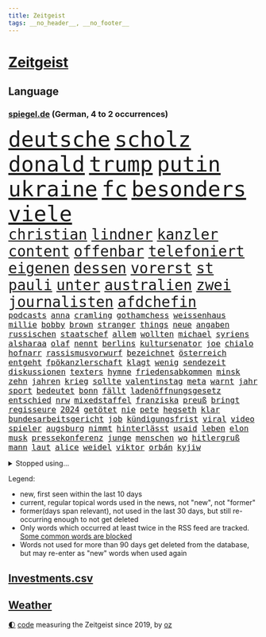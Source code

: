 ```yaml
---
title: Zeitgeist
tags: __no_header__, __no_footer__
---
```


# [Zeitgeist](https://oliz.io/zeitgeist/)

## Language

<h3><a href="https://www.spiegel.de" target="_blank">spiegel.de</a> (German, 4 to 2 occurrences)</h3>
<p style="font-family:monospace">
<span style="font-size:32pt"><a href="news_links.html#deutsche" class="current">deutsche</a></span>
<span style="font-size:32pt"><a href="news_links.html#scholz" class="current">scholz</a></span>
<span style="font-size:32pt"><a href="news_links.html#donald" class="current">donald</a></span>
<span style="font-size:32pt"><a href="news_links.html#trump" class="current">trump</a></span>
<span style="font-size:32pt"><a href="news_links.html#putin" class="current">putin</a></span>
<span style="font-size:32pt"><a href="news_links.html#ukraine" class="current">ukraine</a></span>
<span style="font-size:32pt"><a href="news_links.html#fc" class="current">fc</a></span>
<span style="font-size:32pt"><a href="news_links.html#besonders" class="current">besonders</a></span>
<span style="font-size:32pt"><a href="news_links.html#viele" class="current">viele</a></span>
<br>
<span style="font-size:22pt"><a href="news_links.html#christian" class="current">christian</a></span>
<span style="font-size:22pt"><a href="news_links.html#lindner" class="current">lindner</a></span>
<span style="font-size:22pt"><a href="news_links.html#kanzler" class="current">kanzler</a></span>
<span style="font-size:22pt"><a href="news_links.html#content" class="current">content</a></span>
<span style="font-size:22pt"><a href="news_links.html#offenbar" class="current">offenbar</a></span>
<span style="font-size:22pt"><a href="news_links.html#telefoniert" class="current">telefoniert</a></span>
<span style="font-size:22pt"><a href="news_links.html#eigenen" class="current">eigenen</a></span>
<span style="font-size:22pt"><a href="news_links.html#dessen" class="current">dessen</a></span>
<span style="font-size:22pt"><a href="news_links.html#vorerst" class="current">vorerst</a></span>
<span style="font-size:22pt"><a href="news_links.html#st" class="current">st</a></span>
<span style="font-size:22pt"><a href="news_links.html#pauli" class="current">pauli</a></span>
<span style="font-size:22pt"><a href="news_links.html#unter" class="current">unter</a></span>
<span style="font-size:22pt"><a href="news_links.html#australien" class="current">australien</a></span>
<span style="font-size:22pt"><a href="news_links.html#zwei" class="current">zwei</a></span>
<span style="font-size:22pt"><a href="news_links.html#journalisten" class="current">journalisten</a></span>
<span style="font-size:22pt"><a href="news_links.html#afdchefin" class="current">afdchefin</a></span>
<br>
<span style="font-size:12pt"><a href="news_links.html#podcasts" class="current">podcasts</a></span>
<span style="font-size:12pt"><a href="news_links.html#anna" class="current">anna</a></span>
<span style="font-size:12pt"><a href="news_links.html#cramling" class="new">cramling</a></span>
<span style="font-size:12pt"><a href="news_links.html#gothamchess" class="new">gothamchess</a></span>
<span style="font-size:12pt"><a href="news_links.html#weissenhaus" class="new">weissenhaus</a></span>
<span style="font-size:12pt"><a href="news_links.html#millie" class="new">millie</a></span>
<span style="font-size:12pt"><a href="news_links.html#bobby" class="current">bobby</a></span>
<span style="font-size:12pt"><a href="news_links.html#brown" class="new">brown</a></span>
<span style="font-size:12pt"><a href="news_links.html#stranger" class="new">stranger</a></span>
<span style="font-size:12pt"><a href="news_links.html#things" class="new">things</a></span>
<span style="font-size:12pt"><a href="news_links.html#neue" class="current">neue</a></span>
<span style="font-size:12pt"><a href="news_links.html#angaben" class="current">angaben</a></span>
<span style="font-size:12pt"><a href="news_links.html#russischen" class="current">russischen</a></span>
<span style="font-size:12pt"><a href="news_links.html#staatschef" class="current">staatschef</a></span>
<span style="font-size:12pt"><a href="news_links.html#allem" class="current">allem</a></span>
<span style="font-size:12pt"><a href="news_links.html#wollten" class="current">wollten</a></span>
<span style="font-size:12pt"><a href="news_links.html#michael" class="current">michael</a></span>
<span style="font-size:12pt"><a href="news_links.html#syriens" class="current">syriens</a></span>
<span style="font-size:12pt"><a href="news_links.html#alsharaa" class="current">alsharaa</a></span>
<span style="font-size:12pt"><a href="news_links.html#olaf" class="current">olaf</a></span>
<span style="font-size:12pt"><a href="news_links.html#nennt" class="current">nennt</a></span>
<span style="font-size:12pt"><a href="news_links.html#berlins" class="current">berlins</a></span>
<span style="font-size:12pt"><a href="news_links.html#kultursenator" class="new">kultursenator</a></span>
<span style="font-size:12pt"><a href="news_links.html#joe" class="current">joe</a></span>
<span style="font-size:12pt"><a href="news_links.html#chialo" class="new">chialo</a></span>
<span style="font-size:12pt"><a href="news_links.html#hofnarr" class="new">hofnarr</a></span>
<span style="font-size:12pt"><a href="news_links.html#rassismusvorwurf" class="new">rassismusvorwurf</a></span>
<span style="font-size:12pt"><a href="news_links.html#bezeichnet" class="current">bezeichnet</a></span>
<span style="font-size:12pt"><a href="news_links.html#österreich" class="current">österreich</a></span>
<span style="font-size:12pt"><a href="news_links.html#entgeht" class="current">entgeht</a></span>
<span style="font-size:12pt"><a href="news_links.html#fpökanzlerschaft" class="new">fpökanzlerschaft</a></span>
<span style="font-size:12pt"><a href="news_links.html#klagt" class="current">klagt</a></span>
<span style="font-size:12pt"><a href="news_links.html#wenig" class="current">wenig</a></span>
<span style="font-size:12pt"><a href="news_links.html#sendezeit" class="new">sendezeit</a></span>
<span style="font-size:12pt"><a href="news_links.html#diskussionen" class="current">diskussionen</a></span>
<span style="font-size:12pt"><a href="news_links.html#texters" class="new">texters</a></span>
<span style="font-size:12pt"><a href="news_links.html#hymne" class="current">hymne</a></span>
<span style="font-size:12pt"><a href="news_links.html#friedensabkommen" class="new">friedensabkommen</a></span>
<span style="font-size:12pt"><a href="news_links.html#minsk" class="current">minsk</a></span>
<span style="font-size:12pt"><a href="news_links.html#zehn" class="current">zehn</a></span>
<span style="font-size:12pt"><a href="news_links.html#jahren" class="current">jahren</a></span>
<span style="font-size:12pt"><a href="news_links.html#krieg" class="current">krieg</a></span>
<span style="font-size:12pt"><a href="news_links.html#sollte" class="current">sollte</a></span>
<span style="font-size:12pt"><a href="news_links.html#valentinstag" class="new">valentinstag</a></span>
<span style="font-size:12pt"><a href="news_links.html#meta" class="current">meta</a></span>
<span style="font-size:12pt"><a href="news_links.html#warnt" class="current">warnt</a></span>
<span style="font-size:12pt"><a href="news_links.html#jahr" class="current">jahr</a></span>
<span style="font-size:12pt"><a href="news_links.html#sport" class="current">sport</a></span>
<span style="font-size:12pt"><a href="news_links.html#bedeutet" class="current">bedeutet</a></span>
<span style="font-size:12pt"><a href="news_links.html#bonn" class="current">bonn</a></span>
<span style="font-size:12pt"><a href="news_links.html#fällt" class="current">fällt</a></span>
<span style="font-size:12pt"><a href="news_links.html#ladenöffnungsgesetz" class="new">ladenöffnungsgesetz</a></span>
<span style="font-size:12pt"><a href="news_links.html#entschied" class="current">entschied</a></span>
<span style="font-size:12pt"><a href="news_links.html#nrw" class="current">nrw</a></span>
<span style="font-size:12pt"><a href="news_links.html#mixedstaffel" class="new">mixedstaffel</a></span>
<span style="font-size:12pt"><a href="news_links.html#franziska" class="current">franziska</a></span>
<span style="font-size:12pt"><a href="news_links.html#preuß" class="current">preuß</a></span>
<span style="font-size:12pt"><a href="news_links.html#bringt" class="current">bringt</a></span>
<span style="font-size:12pt"><a href="news_links.html#regisseure" class="new">regisseure</a></span>
<span style="font-size:12pt"><a href="news_links.html#2024" class="current">2024</a></span>
<span style="font-size:12pt"><a href="news_links.html#getötet" class="current">getötet</a></span>
<span style="font-size:12pt"><a href="news_links.html#nie" class="current">nie</a></span>
<span style="font-size:12pt"><a href="news_links.html#pete" class="current">pete</a></span>
<span style="font-size:12pt"><a href="news_links.html#hegseth" class="current">hegseth</a></span>
<span style="font-size:12pt"><a href="news_links.html#klar" class="current">klar</a></span>
<span style="font-size:12pt"><a href="news_links.html#bundesarbeitsgericht" class="current">bundesarbeitsgericht</a></span>
<span style="font-size:12pt"><a href="news_links.html#job" class="current">job</a></span>
<span style="font-size:12pt"><a href="news_links.html#kündigungsfrist" class="new">kündigungsfrist</a></span>
<span style="font-size:12pt"><a href="news_links.html#viral" class="current">viral</a></span>
<span style="font-size:12pt"><a href="news_links.html#video" class="current">video</a></span>
<span style="font-size:12pt"><a href="news_links.html#spieler" class="current">spieler</a></span>
<span style="font-size:12pt"><a href="news_links.html#augsburg" class="current">augsburg</a></span>
<span style="font-size:12pt"><a href="news_links.html#nimmt" class="current">nimmt</a></span>
<span style="font-size:12pt"><a href="news_links.html#hinterlässt" class="current">hinterlässt</a></span>
<span style="font-size:12pt"><a href="news_links.html#usaid" class="new">usaid</a></span>
<span style="font-size:12pt"><a href="news_links.html#leben" class="current">leben</a></span>
<span style="font-size:12pt"><a href="news_links.html#elon" class="current">elon</a></span>
<span style="font-size:12pt"><a href="news_links.html#musk" class="current">musk</a></span>
<span style="font-size:12pt"><a href="news_links.html#pressekonferenz" class="current">pressekonferenz</a></span>
<span style="font-size:12pt"><a href="news_links.html#junge" class="current">junge</a></span>
<span style="font-size:12pt"><a href="news_links.html#menschen" class="current">menschen</a></span>
<span style="font-size:12pt"><a href="news_links.html#wo" class="current">wo</a></span>
<span style="font-size:12pt"><a href="news_links.html#hitlergruß" class="current">hitlergruß</a></span>
<span style="font-size:12pt"><a href="news_links.html#mann" class="current">mann</a></span>
<span style="font-size:12pt"><a href="news_links.html#laut" class="current">laut</a></span>
<span style="font-size:12pt"><a href="news_links.html#alice" class="current">alice</a></span>
<span style="font-size:12pt"><a href="news_links.html#weidel" class="current">weidel</a></span>
<span style="font-size:12pt"><a href="news_links.html#viktor" class="current">viktor</a></span>
<span style="font-size:12pt"><a href="news_links.html#orbán" class="current">orbán</a></span>
<span style="font-size:12pt"><a href="news_links.html#kyjiw" class="current">kyjiw</a></span>
</p>
<details>
<summary>Stopped using...</summary>
<p class="former" style="font-size:12pt">
festnahmen(1575) tobt(1575) ausschreitungen(1573) sekunden(1573) besorgt(1572) beweisen(1572) kritische(1572) verlegt(1572) angeklagt(1571) 37(1570) anspruch(1570) arbeitsplatz(1570) bereich(1570) entlastet(1570) tore(1570) tschechien(1570) umfeld(1570) versuchten(1570) arm(1569) aufgefordert(1569) botschaften(1569) konzerne(1569) mediziner(1569) festnahme(1568) steigende(1568) veranstaltung(1568) verschiebt(1568) 5(1567) frankfurter(1567) klein(1567) lastwagen(1567) sachsenanhalt(1567) times(1567) usbundesstaat(1567) bayerischen(1566) nummer(1566) szenen(1566) terroristen(1566) vielerorts(1566) altes(1565) blicken(1565) britischer(1565) mai(1565) menge(1565) minute(1565) härter(1564) jagd(1564) leitet(1564) party(1564) rückschlag(1564) spdpolitiker(1564) ursula(1564) wales(1564) übersicht(1564) senkt(1563) solle(1563) thailand(1563) zeichnet(1563) fällen(1562) messi(1562) rand(1562) ungarns(1562) streitkräfte(1561) trennung(1560) verbreiten(1560) moment(1559) störung(1559) größter(1558) leyen(1558) vorstellen(1558) überholt(1558) kürzlich(1557) trafen(1557) lkw(1556) aufnahme(1555) anzeichen(1554) eigentümer(1554) erkrankt(1553) königin(1553) gesamten(1552) brechen(1548) konsum(1548) behalten(1546) empfiehlt(1546) beschlagnahmt(1543) großem(1543) pkw(1543) politikerin(1541) sportler(1538) top(1538) katar(1536) dauert(1526) günther(1525) einblicke(1523) entspannt(1518) verdoppelt(1517) gebieten(1513) offener(1513) schadensersatz(1506) ausweg(1500) öffnet(1463) infrastruktur(1446) blut(1390) airline(1380) videoaufnahmen(1325) bundesanwaltschaft(1298) wellen(1276) weibliche(1265) schwarz(1262) exil(1257) haushalt(1238) hawaii(1230) tiger(1222) rauswurf(1203) einschätzungen(1201) zentralen(1196) zeitpunkt(1189) russisches(1182) bekannteste(1166) unserem(1162) außenministerium(1152) kiews(1152) schloss(1141) buschmann(1134) aufgestellt(1129) weiten(1124) waffenlieferungen(1123) ring(1111) überwachung(1109) desto(1108) positiven(1087) lohnen(1080) terror(1058) beschuss(1055) unmittelbar(1051) kriegsbeginn(1037) iranische(1034) erlauben(1024) gewerkschaften(1022) schwarzes(1011) verärgert(997) perfekte(993) harter(986) ehrt(983) suchte(981) computer(975) verklagen(973) japanische(968) zufrieden(965) tierschützer(961) jimmy(957) justizminister(955) schwimmen(948) quiz(943) jemals(939) tägliches(935) erlegen(928) islamisten(924) ähnlichen(923) zurückhaltung(918) effekt(908) gehirn(907) allgemeinwissen(886) geschehens(886) politischgesellschaftlichen(886) themengebieten(886) kollege(860) kompliziert(850) überraschenden(848) lionel(841) carter(831) deuten(828) rückstand(825) luftangriffe(813) wirtschaftliche(793) technische(786) fenster(782) machtkampf(779) flogen(774) kieler(771) gegründet(761) reichsbürger(761) überschritten(761) viertagewoche(754) emotionale(752) befasst(735) getragen(733) liebt(732) rechtsaußen(723) gravierende(719) kleinere(717) läufer(715) glas(668) startete(660) boomt(658) fußballverband(650) überfahren(636) evakuierung(629) ereignis(628) spektakulären(617) pilot(616) neuwahlen(611) lukas(604) sächsischen(597) erkennt(596) cool(594) rasen(592) rechtsextremer(586) stellvertretende(579) langjährigen(575) verteuern(566) eauto(556) durchschnitt(554) heim(554) höheren(552) strenger(552) torwart(540) erschien(539) erschweren(536) südkoreanische(536) genossen(532) völkermord(528) dauerte(521) drehte(519) trinken(507) besserung(501) harsche(494) aserbaidschan(493) teslachef(484) 22jährige(470) absicht(470) aufruhr(470) gerechnet(470) kippt(466) propalästinensische(459) bundes(456) geräumt(453) usschauspieler(445) verwenden(443) attraktiver(442) gestritten(428) reichweite(420) bereichen(418) bett(418) damaligen(415) stoffe(411) hits(406) rauch(405) erschoss(403) politischer(403) bahnen(402) österreicher(393) geschützt(392) rammte(391) abgefeuert(387) bezeichnete(386) normalerweise(385) kreise(382) barack(378) format(376) südkoreanischen(374) katz(372) sächsische(371) japaner(368) darsteller(365) ball(363) milch(363) verbündete(361) sap(360) great(359) sophie(359) finanzielle(358) go(356) pünktlich(356) ismail(355) manipulation(355) stützt(355) korrigiert(354) nackte(354) hummels(353) gefühle(350) inakzeptabel(349) mats(349) trainers(348) gitarrist(346) rechtlichen(345) riefen(345) gefälschter(342) anfeindungen(337) mitspieler(333) glimpflich(332) rechtslage(331) agenda(330) schweigegeldprozess(330) unangenehme(326) jenseits(325) superstars(324) verdachts(323) eukommissionspräsidentin(322) parlamentarischen(321) beworfen(318) alec(315) baldwin(315) khamenei(315) vorab(314) dürfe(305) schnelles(305) aktie(300) ausprobiert(300) passagieren(299) balkon(298) modernen(297) bürgerkrieg(295) statistische(293) dürre(292) fangen(292) bedingung(291) gegend(291) steine(291) einheimische(290) set(290) ursachen(290) alias(289) instanz(288) verrat(285) gesenkt(283) zahlreicher(283) chrupalla(280) leitungen(280) zivilgesellschaft(279) obdachlosen(278) breitet(277) ungewollt(277) atomenergiebehörde(274) kontrollen(274) mau(273) ausgebremst(271) militärischer(271) dschihadisten(270) beck(269) sportwissenschaftler(269) wittert(268) ewig(267) unglücklich(267) bußgeld(266) meinungsfreiheit(265) protokoll(264) dänische(262) vorfalls(262) hals(259) heizt(259) aufkommen(257) gewusst(257) liest(257) heimatstadt(256) arbeitslosigkeit(255) reiz(255) genauen(253) brutalen(252) regensburg(251) schütze(251) kanzlerschaft(250) auszubildende(249) feier(249) bilden(248) südamerika(248) weicht(245) kaulitz(244) s(242) breiten(241) notarzt(241) trainierte(241) entsprechend(240) fußballplatz(240) glaubte(240) bahnverkehr(239) dresdner(237) paradies(237) crash(236) evakuierungen(236) laufbahn(236) sonja(236) ereignisse(235) psychologie(235) polizeigewalt(233) scharfen(233) papa(231) hinein(230) besiegte(229) hartnäckig(228) koalitionen(228) löwen(228) normalen(227) johnny(225) lügt(224) angelina(223) co₂ausstoß(223) atem(221) bester(221) surfer(221) netflixdoku(220) koma(217) einzelhandel(216) gelebt(215) zoff(214) füllkrug(213) niclas(213) zeug(213) gelitten(212) sang(212) verlobt(209) erlebnis(208) schwarzarbeit(208) eingebrochen(207) lothar(203) ryanair(201) küren(200) häufigsten(199) versteigerung(199) zugunsten(196) schmiedet(194) simone(193) jährlich(192) vermutung(191) bemühungen(190) nordwesten(190) eigentliche(189) fiasko(189) probe(189) zutiefst(188) steuert(187) altern(185) plätze(185) schwedische(185) kanzlerkandidatin(184) mobilisieren(183) glücklicher(182) regierungsbildung(182) cdumann(181) durststrecke(181) prämie(181) ablenken(180) bswchefin(180) haar(178) vorhat(178) a1(177) benutzen(177) zögern(176) sozialdemokrat(175) öffentlicher(175) geheimdienste(174) ices(174) northvolt(173) personalie(173) gerissen(172) lee(172) nordkoreanischen(172) vermächtnis(172) zugesagt(172) ehrlich(171) suchmaschine(170) frontal(169) jubiläum(168) kreuzfahrt(168) ludwig(167) verbliebenen(167) medienkonsum(166) rechner(166) wagte(166) anwältin(162) thesen(162) traditionelle(162) umfragewerte(162) bagger(160) bedrohlich(160) senden(160) verpasste(160) georgia(159) hans(159) krankschreibung(159) reichlich(159) satiriker(159) geübt(158) kanal(158) strafverfolgung(158) brennender(157) diebesgut(157) übelkeit(156) busunfall(155) verlusten(155) empfehlung(154) prangern(154) unterhaltung(154) viermal(154) krönt(153) typisch(153) beeindruckte(152) besetzen(151) rekrutiert(151) fassade(150) pate(150) gerammt(149) krüger(149) parteichefin(148) export(147) fläche(147) strafmaß(147) beruht(146) entertainer(146) liege(145) andernfalls(144) greifswald(144) 94(143) böllern(143) gescheiterte(143) júnior(143) umsätze(143) vinícius(143) alarmierende(142) bentancur(142) bezeichnen(142) container(142) rodrigo(142) tournee(142) eingestuft(141) fahrlässiger(141) tsmc(141) donnerstagmorgen(140) jakob(140) manhattan(140) pierce(140) standorte(140) warb(139) entfernung(137) fpöchef(137) instrumentalisiert(137) ralph(137) überwacht(137) entnommen(136) gonzález(136) konzentrieren(135) landesverband(135) liam(135) trumpfan(135) kopftuch(133) sternekoch(133) beschimpfte(132) festlegen(132) getötete(131) heidenheim(131) militärjunta(131) ricky(131) scheiterns(131) überfalls(131) impfen(130) grundsätzlich(129) maren(129) metas(129) priester(129) versammlung(129) auslandsreise(128) avignon(128) floh(128) missgeschick(128) 2027(127) baggerfahrer(126) verüben(126) dreieck(125) fossilien(125) hill(125) lehrreich(125) spö(125) jets(123) leipziger(123) milizen(123) bastelt(122) madrids(122) antisemitisch(121) depp(121) carolabrücke(120) fußballwm(119) gesetzlichen(119) krankenversicherung(119) reale(119) beträge(118) bühnen(118) freundlich(118) verkehrsbehinderungen(118) begeisterte(117) bemerkung(117) dieter(117) einkommens(116) elternzeit(116) hof(116) katastrophengebiet(116) lahmt(116) falschbehauptung(115) fell(114) tatjana(114) gewordenen(113) nebel(113) skispringen(113) 180000(111) direction(111) straßburg(111) as(110) konten(110) lieb(110) nadel(110) offenheit(110) spdkanzler(110) streitigkeiten(110) arizona(109) holland(109) neuwagen(109) artenvielfalt(108) bedenkliche(108) heutzutage(108) symptome(108) techkonzern(108) verrückt(108) antisemitismusbeauftragte(107) mohamed(107) restaurantbesuch(107) insolvenzverwalter(105) jusos(105) apps(104) niederländisches(104) renommierte(104) republikanern(104) strafzettel(104) ungeklärt(104) bösewicht(103) punk(103) ausgrenzung(102) keeper(102) brett(101) citys(101) filmbranche(101) koalitionsgespräche(101) preisentwicklung(101) unattraktiver(101) brady(100) geregelt(100) krassen(100) lungenentzündung(100) umweltverschmutzung(100) bundesparteitag(99) teuerung(99) aires(98) buenos(98) parks(98) garfield(96) gary(96) miese(96) mittelstand(96) zusätzlich(96) örtlichen(96) chip(94) erfassen(94) podolski(94) saporischschja(94) selbstkritisch(94) beschuldigten(93) florence(93) hall(93) nationalteam(93) pugh(93) wanderwitz(93) studenten(92) angepriesen(91) bewarb(91) demonstrativ(91) gesteigert(91) gras(91) quadratmeter(91) schäumt(91) gebühren(90) ferres(89) planungen(89) veronica(89) drohnenalarm(88) iwf(88) kinderkrankheiten(88) kontrollieren(88) musical(88) plakativ(88) pub(88) rüstungsindustrie(88) zugausfälle(88) beamtenbund(87) rekordzahl(87) typischen(87) überschaubar(87) bestandsaufnahme(86) elan(86) havarie(86) machtlos(86) restmüll(86) opel(85) schwab(85) grätscht(84) kommissare(84) regierungswechsel(84) youssef(84) beachtet(83) beatles(83) limitierte(83) payne(83) polizeibehörden(83) qual(83) spielfilm(83) brennende(82) coup(82) orcas(82) wehrpflicht(82) zendaya(82) zusammenstoß(82) drag(81) spdabgeordneten(81) spiegelbericht(81) taschengeld(81) tumult(81) wachsenden(81) inszenierte(80) kameraden(80) längerem(80) meloniregierung(80) oberlandesgericht(80) stehenden(80) forschungsergebnisse(79) jva(79) lebensunterhalt(79) mexico(79) rookie(79) schweinefleisch(79) tonnenweise(79) verschwiegen(79) 45000(78) decathlon(78) skrupellosen(78) unanständig(78) verschmutzt(78) vorherrschaft(78) zugesprochen(78) zweikampf(78) hochschulpräsidentin(77) kurdische(77) schauspielern(77) spiderman(77) triumphieren(77) vorbilder(77) wecker(77) 84(76) dartswm(76) laufendem(76) unausgegoren(76) ökonom(76) ausgestiegen(75) auswege(75) beschädigen(75) central(75) filmemacher(75) haushaltshilfe(75) reinigungskraft(75) riesenslalom(75) suizid(75) tankstelle(75) cduabgeordneter(74) fallschirmspringer(74) fusion(74) romeo(74) totale(74) unterdrückung(74) früchte(73) fähre(73) jahreswechsel(73) mutige(73) radikalsten(73) träumten(73) überprüfen(73) antisemitismusbeauftragten(72) beibehalten(72) bekomme(72) bürgerkriegsland(72) doppelgängerwettbewerb(72) komikerin(72) männerfeindlichkeit(72) nordkoreanischer(72) trumpfans(72) winden(72) zurückzukehren(72) arbeitsagentur(71) ausmaße(71) datet(71) luftfahrt(71) nordsyrien(71) platte(71) bürgermeisterin(70) daglo(70) drehbuchautor(70) existenzielle(70) fernsehsender(70) hamdan(70) innenpolitische(70) kulisse(70) pokémon(70) streich(70) verhaltensweisen(70) zufriedenheit(70) 600000(69) angestellter(69) elektroautomarke(69) ernähren(69) fähigkeit(69) gründerin(69) kapituliert(69) tätlichkeit(69) wahlempfehlungen(69) bellingham(68) dani(68) fernhalten(68) hills(68) jude(68) krankmeldungen(68) mist(68) ray(68) tierschützern(68) verbote(68) vermissen(68) abzuhalten(67) bestseller(67) falsches(67) greife(67) heller(67) hotzo(67) streben(67) teilnehmerinnen(67) cocktails(66) fehlender(66) suspendierten(66) böller(65) drohnenaufnahmen(65) provokanten(65) grundsätzliche(64) halbiert(64) ruhig(64) unbequem(64) witzig(64) glatt(63) lopez(63) sms(63) zusammenstöße(63) bereitschaft(62) cheney(62) luxusuhren(62) parteiinterne(62) personalmangel(62) dune(61) europäisch(61) kurioses(61) tendiert(61) anstand(60) fahrzeugkontrolle(60) commerce(59) monopoly(59) muskeln(59) biennale(58) diebin(58) maskiert(58) nikki(58) preisverleihung(58) tiramisu(58) tortenheber(58) versteckten(58) verweisen(58) 3600(57) bezüge(57) entkriminalisierung(57) erzbistum(57) gasversorger(57) hindernis(57) kabinettsposten(57) meterhohe(57) monica(57) schneefall(57) schwangerschaftsabbrüche(57) verständigt(57) überfluten(57) aleppo(56) erfindungen(56) krawalle(56) krawietz(56) teslafahrer(56) alijew(55) anleitung(55) aserbaidschans(55) ilham(55) regie(55) schockwellen(55) stuhl(55) sämtliche(55) veränderten(55) brenzligen(54) erklärungen(54) abschätzen(53) bereitete(53) exklusivsten(53) pipelines(53) blindgänger(52) eröffnen(52) fußballkommentator(52) neuschnee(52) stufen(52) zeitnah(52) anhören(51) bobfahrerin(51) bosse(51) buckwitz(51) doppelgänger(51) erotikplattform(51) grummelt(51) helsinki(51) maralago(51) onlyfans(51) schrift(51) simulator(51) verlangte(51) insolvenzen(50) passenden(50) remigration(50) widersetzt(50) 62(49) anita(49) bergauf(49) besteuert(49) einbußen(49) einreisekontrollen(49) gitarre(49) winkte(49) designierter(48) ferdinand(48) großbank(48) hanteln(48) rekruten(48) schenk(48) schneefälle(48) trank(48) zabrze(48) hofften(47) insider(47) models(47) münzen(47) wintereinbruch(47) bewusstsein(46) bildzeitung(46) cecilia(46) entsandt(46) hebamme(46) lippen(46) seekabel(46) aleph(45) alpha(45) bedenklich(45) bono(45) flugreisen(45) heidelberger(45) marsalek(45) schneien(45) spitzensport(45) vizechef(45) extra(44) favorisiert(44) komplizen(44) manches(44) sergey(44) steel(44) verschont(44) zurückerobert(44) citymaut(43) heeres(43) scheibe(43) sorgerecht(43) spruch(43) tvexperte(43) zugreisen(43) ausgangslage(42) ballauf(42) bunt(42) durchgang(42) kellogg(42) mobilität(42) wggarantie(42) wgzimmer(42) wochenlangen(42) ita(41) italienerin(41) natopartner(41) palast(41) paschke(41) reinen(41) argument(40) dämlich(40) fliegerbombe(40) fortsetzen(40) produktiver(40) spiegelrecherche(40) strafmaßnahmen(40) vorhabens(40) weltmeistertitel(40) 116(39) durcheinander(39) echtzeit(39) lasse(39) mittelständler(39) strich(39) true(39) abschlüsse(38) flüchtlingskrise(38) golfern(38) hebdo(38) nervt(38) bezeugen(37) lennon(37) staatlicher(37) befeuern(36) bildschirme(36) sabotiert(36) anschieber(35) didier(35) francesco(35) kuckuckskinder(35) notvorräte(35) währung(35) auszeichnungen(34) bewundert(34) eisbaden(34) kannten(34) ärgern(34) foul(33) national(33) versicherungskonzerns(33) verstößen(33) affront(32) aufnimmt(32) fehde(32) großraum(32) ham(32) reha(32) transporter(32) vermeintlichen(32) älterwerden(32) beruflichen(31) denkmäler(31) doppelleben(31) entzug(31) freedom(31) plagiate(31) reicher(31) wörter(31) anstellen(30) diagnostiziert(30) globes(30) maulwurf(30) mittelmäßig(30) fechten(29) freibekommen(29) rezepte(29) schüttelte(29) staatskrise(29) stabilisieren(29) firmenboss(28) haushaltshilfen(28) kanadas(28) landesteile(28) 126(27) drewes(27) feuerzeug(27) gelacht(27) nördlichen(27) pfarrer(27) strafverfolger(27) tottenhams(27) trailer(27) aufschub(26) bürgergeldempfänger(26) elektronischen(26) feuerzeugwurf(26) hommage(26) op(26) selbstkritik(26) volks(26) zehnjährige(26) footballsuperstar(25) vorgabe(25) erwartete(24) gestiegene(24) grüßt(24) politikers(24) squid(24) wiener(24) zehnmal(24) 42jährigen(23) küsten(23) pelicots(23) rechtsextremistisch(23) baustellen(22) dankbar(22) filmakademie(22) good(22) komfort(22) mitspielern(22) schützte(22) spiegeltitel(22) staunen(22) 1972(21) 32jährige(21) dopingtests(21) hüllt(21) khandan(21) liebesleben(21) mischke(21) nasrin(21) reza(21) thilo(21) zusatzbeiträge(21) batteriehersteller(20) einsetzt(20) fahrgast(20) talente(20) aktienmärkte(19) amtsübernahme(19) brexithardliner(19) limit(19) sechsmal(19) sterblichen(19) todesfahrt(19) demut(18) dopingprobe(18) pforte(17) travel(17) unterwasserkabel(17) usstudie(17) veto(17) vorsätze(17) sala(16) santa(16) temperamente(16) ttt(16) usmilitärs(16) 2045(15) arbeitnehmern(15) baubranche(15) schärfere(15) verleger(15) bremerhaven(14) gekostet(14) littler(14) luke(14) verbringt(14) vertauscht(14) wohnort(14) andernorts(13) bekanntgabe(13) entmachtung(13) großmachtfantasien(13) regierte(13) stromkabel(13) unterkunft(13) verdiene(13) vereidigen(13) alkoholfreien(12) einsamer(12) mitspielte(12) turnerbund(12) uskonzerne(12) ziviler(12) 500kilometallring(11) damalige(11) demütigungen(11) grünenbundestagsabgeordneten(11) netzagentur(11) rücksicht(11) schauspielers(11) spitzenturnerin(11) tabea(11) unverletzt(11)
</p>
</details>
<p>Legend:
<ul>
<li><span class="new">new</span>, first seen within the last 10 days</li>
<li><span class="current">current</span>, regular topical words used in the news, not "new", not "former"</li>
<li><span class="former">former(days span relevant)</span>, not used in the last 30 days, but still re-occurring enough to not get deleted</li>
<li>Only words which occurred at least twice in the RSS feed are tracked. <a href="language/filters.py">Some common words are blocked</a></li>
<li>Words not used for more than 90 days get deleted from the database, but may re-enter as "new" words when used again</li>
</ul>
</p>

## [Investments](investments.html)[.csv](investments.csv)

## [Weather](weather.html)

<footer>
<a href="javascript:toggleTheme()" class="nav">🌓</a>
<a href="https://github.com/ooz/zeitgeist">code</a> measuring the Zeitgeist since 2019, by <a href="https://oliz.io">oz</a>
</footer>
